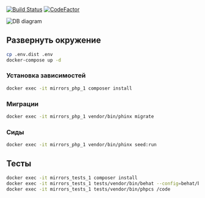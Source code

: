 [![Build Status](https://travis-ci.com/MirrorsPhoto/server.svg?branch=master)](https://travis-ci.com/MirrorsPhoto/server)
[![CodeFactor](https://www.codefactor.io/repository/github/mirrorsphoto/server/badge)](https://www.codefactor.io/repository/github/mirrorsphoto/server)

![DB diagram](https://api.genmymodel.com/projects/_mgeDUIHKEeeveJPbhFhy-g/diagrams/_mgeDUoHKEeeveJPbhFhy-g/svg)


## Развернуть окружение
```bash
cp .env.dist .env
docker-compose up -d
```
### Установка зависимостей
```bash
docker exec -it mirrors_php_1 composer install
```
### Миграции
```bash
docker exec -it mirrors_php_1 vendor/bin/phinx migrate
```
### Сиды
```bash
docker exec -it mirrors_php_1 vendor/bin/phinx seed:run
```

## Тесты
```bash
docker exec -it mirrors_tests_1 composer install
docker exec -it mirrors_tests_1 tests/vendor/bin/behat --config=behat/behat.yml
docker exec -it mirrors_tests_1 tests/vendor/bin/phpcs /code

```
